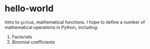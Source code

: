 # hello-world
Intro to `github`, mathematical functions. I hope to define a number of mathematical operations in Python, including:
1. Factorials
2. Binomial coefficients
